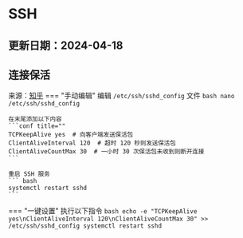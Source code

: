 # SSH
更新日期：2024-04-18
 ---
## 连接保活
来源：[知乎](https://zhuanlan.zhihu.com/p/664604642)
=== "手动编辑"
    编辑 `/etc/ssh/sshd_config` 文件
    ```bash
    nano /etc/ssh/sshd_config
    ```

    在末尾添加以下内容
    ```conf title=""
    TCPKeepAlive yes  # 向客户端发送保活包
    ClientAliveInterval 120  # 超时 120 秒则发送保活包
    ClientAliveCountMax 30  # 一小时 30 次保活包未收到则断开连接
    ```

    重启 SSH 服务
    ``` bash
    systemctl restart sshd
    ```
=== "一键设置"
    执行以下指令
    ```bash
    echo -e "TCPKeepAlive yes\nClientAliveInterval 120\nClientAliveCountMax 30" >> /etc/ssh/sshd_config
    systemctl restart sshd
    ```

